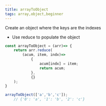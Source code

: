 ```yaml
---
title: arrayToObject
tags: array,object,beginner
---
```


Create an object where the keys are the indexes

- Use reduce to populate the object

```js
const arrayToObject = (arr)=> {
	return arr.reduce(
		(acum, item, indx)=>
			{
				acum[indx] = item;
				return acum;
			},
			{}
	);
}
```

```js
arrayToObject(['a','b','c']);
	// {'0': 'a', '1': 'b', '2': 'c'}	
```
